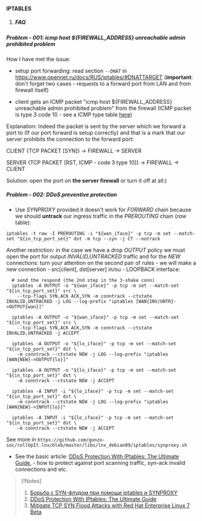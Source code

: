 #### IPTABLES

1. ##### FAQ

##### Problem - 001: *icmp host ${FIREWALL_ADDRESS} unreachable admin prohibited problem*

How I have met the issue:
- setup port forwarding: read section `--DNAT` in https://www.opennet.ru/docs/RUS/iptables/#DNATTARGET (**important**: don't forget two cases - requests to a forward port from LAN and from firewall itself)

- client gets an ICMP packet "icmp host ${FIREWALL_ADDRESS} unreachable admin prohibited problem" from the firewall (ICMP packet is type 3 code 10 - see a ICMP type table [here](https://www.opennet.ru/docs/RUS/iptables/#ICMPTYPES))

Explanation: Indeed the packet is sent by the server which we forward a port to (If our port forward is setup correctly) and that is a mark that our server prohibits the connection to the forward port:

CLIENT {TCP PACKET [SYN]} -> FIREWALL -> SERVER

SERVER {TCP PACKET [RST, ICMP - code 3 type 10]} -> FIREWALL -> CLIENT

Solution: open the port on **the server firewall** or turn it off at all:)

##### Problem - 002: *DDoS preventive protection*

- Use *SYNPROXY* provided it doesn't work for *FORWARD* chain because we should **untrack** our ingress traffic in the *PREROUTING* chain (*raw* table):

`iptables -t raw -I PREROUTING -i "${wan_iface}" -p tcp -m set --match-set "${in_tcp_port_set}" dst -m tcp --syn -j CT --notrack`

Another restriction: in the case we have a drop *OUTPUT* policy we must open the port for output *INVALID,UNTRACKED* traffic and for the *NEW* connections: turn your attention on the second pair of rules - we will make a new connection - src[client], dst[server] in/ou - LOOPBACK interface:

```
  # send the respond (the 2nd step in the 3-shake conn)
  iptables -A OUTPUT -o "${wan_iface}" -p tcp -m set --match-set "${in_tcp_port_set}" src \
    --tcp-flags SYN,ACK ACK,SYN -m conntrack --ctstate INVALID,UNTRACKED -j LOG --log-prefix "iptables [WAN{INV/UNTR}->OUTPUT{wan}]"

  iptables -A OUTPUT -o "${wan_iface}" -p tcp -m set --match-set "${in_tcp_port_set}" src \
    --tcp-flags SYN,ACK ACK,SYN -m conntrack --ctstate INVALID,UNTRACKED -j ACCEPT

  iptables -A OUTPUT -o "${lo_iface}" -p tcp -m set --match-set "${in_tcp_port_set}" dst \
    -m conntrack --ctstate NEW -j LOG --log-prefix "iptables [WAN{NEW}->OUTPUT{lo}]"

  iptables -A OUTPUT -o "${lo_iface}" -p tcp -m set --match-set "${in_tcp_port_set}" dst \
    -m conntrack --ctstate NEW -j ACCEPT

  iptables -A INPUT -i "${lo_iface}" -p tcp -m set --match-set   "${in_tcp_port_set}" dst \
    -m conntrack --ctstate NEW -j LOG --log-prefix "iptables [WAN{NEW}->INPUT{lo}]"

  iptables -A INPUT -i "${lo_iface}" -p tcp -m set --match-set "${in_tcp_port_set}" dst \
    -m conntrack --ctstate NEW -j ACCEPT
```

See more in `https://github.com/gonzo-soc/rollUpIt.lnx/blob/master/libs/lnx_debian09/iptables/synproxy.sh`

- See the basic article: [DDoS Protection With IPtables: The Ultimate Guide](https://javapipe.com/blog/iptables-ddos-protection/), - how to protect against port scanning traffic, syn-ack invalid connections and etc.

>[!Notes]
> 1. [Борьба с SYN-флудом при помощи iptables и SYNPROXY](https://www.opennet.ru/tips/2928_linux_iptables_synflood_synproxy_ddos.shtml)
> 2. [DDoS Protection With IPtables: The Ultimate Guide](https://javapipe.com/blog/iptables-ddos-protection/)
> 3. [Mitigate TCP SYN Flood Attacks with Red Hat Enterprise Linux 7 Beta](https://www.redhat.com/en/blog/mitigate-tcp-syn-flood-attacks-red-hat-enterprise-linux-7-beta) 




